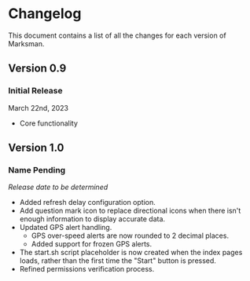# Changelog

This document contains a list of all the changes for each version of Marksman.


## Version 0.9

### Initial Release

March 22nd, 2023

- Core functionality


## Version 1.0

### Name Pending

*Release date to be determined*

- Added refresh delay configuration option.
- Add question mark icon to replace directional icons when there isn't enough information to display accurate data.
- Updated GPS alert handling.
    - GPS over-speed alerts are now rounded to 2 decimal places.
    - Added support for frozen GPS alerts.
- The start.sh script placeholder is now created when the index pages loads, rather than the first time the "Start" button is pressed.
- Refined permissions verification process.
